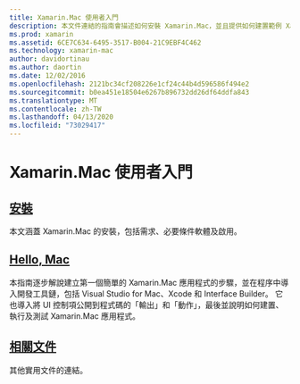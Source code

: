 ```yaml
---
title: Xamarin.Mac 使用者入門
description: 本文件連結的指南會描述如何安裝 Xamarin.Mac，並且提供如何建置範例 Xamarin.Mac 應用程式的逐步解說。
ms.prod: xamarin
ms.assetid: 6CE7C634-6495-3517-B004-21C9EBF4C462
ms.technology: xamarin-mac
author: davidortinau
ms.author: daortin
ms.date: 12/02/2016
ms.openlocfilehash: 2121bc34cf208226e1cf24c44b4d596586f494e2
ms.sourcegitcommit: b0ea451e18504e6267b896732dd26df64ddfa843
ms.translationtype: MT
ms.contentlocale: zh-TW
ms.lasthandoff: 04/13/2020
ms.locfileid: "73029417"
---
```

# <a name="getting-started-with-xamarinmac"></a>Xamarin.Mac 使用者入門

## <a name="installation"></a>[安裝](~/mac/get-started/installation.md)

本文涵蓋 Xamarin.Mac 的安裝，包括需求、必要條件軟體及啟用。

## <a name="hello-mac"></a>[Hello, Mac](~/mac/get-started/hello-mac.md)

本指南逐步解說建立第一個簡單的 Xamarin.Mac 應用程式的步驟，並在程序中導入開發工具鏈，包括 Visual Studio for Mac、Xcode 和 Interface Builder。 它也導入將 UI 控制項公開到程式碼的「輸出」和「動作」，最後並說明如何建置、執行及測試 Xamarin.Mac 應用程式。

## <a name="related-documentation"></a>[相關文件](~/mac/get-started/related.md)

其他實用文件的連結。
